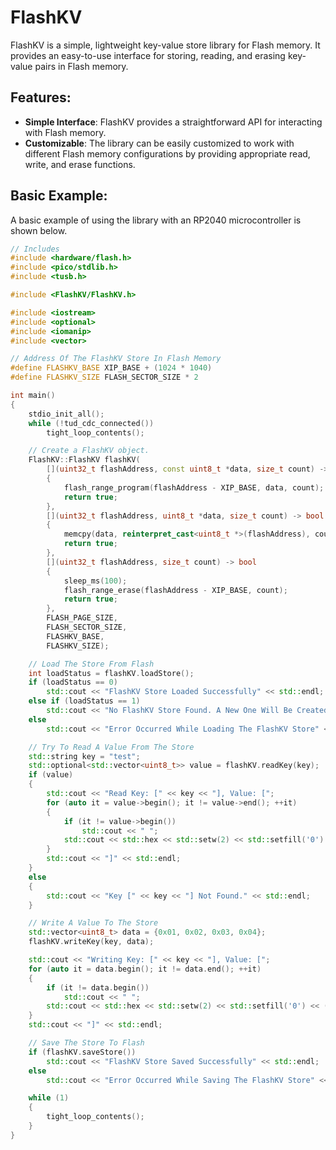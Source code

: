 # FlashKV

FlashKV is a simple, lightweight key-value store library for Flash memory. It provides an easy-to-use interface for storing, reading, and erasing key-value pairs in Flash memory.

## Features:

- **Simple Interface**: FlashKV provides a straightforward API for interacting with Flash memory.
- **Customizable**: The library can be easily customized to work with different Flash memory configurations by providing appropriate read, write, and erase functions.

## Basic Example:

A basic example of using the library with an RP2040 microcontroller is shown below.

```cpp
// Includes
#include <hardware/flash.h>
#include <pico/stdlib.h>
#include <tusb.h>

#include <FlashKV/FlashKV.h>

#include <iostream>
#include <optional>
#include <iomanip>
#include <vector>

// Address Of The FlashKV Store In Flash Memory
#define FLASHKV_BASE XIP_BASE + (1024 * 1040)
#define FLASHKV_SIZE FLASH_SECTOR_SIZE * 2

int main()
{
    stdio_init_all();
    while (!tud_cdc_connected())
        tight_loop_contents();

    // Create a FlashKV object.
    FlashKV::FlashKV flashKV(
        [](uint32_t flashAddress, const uint8_t *data, size_t count) -> bool
        {
            flash_range_program(flashAddress - XIP_BASE, data, count);
            return true;
        },
        [](uint32_t flashAddress, uint8_t *data, size_t count) -> bool
        {
            memcpy(data, reinterpret_cast<uint8_t *>(flashAddress), count);
            return true;
        },
        [](uint32_t flashAddress, size_t count) -> bool
        {
            sleep_ms(100);
            flash_range_erase(flashAddress - XIP_BASE, count);
            return true;
        },
        FLASH_PAGE_SIZE,
        FLASH_SECTOR_SIZE,
        FLASHKV_BASE,
        FLASHKV_SIZE);

    // Load The Store From Flash
    int loadStatus = flashKV.loadStore();
    if (loadStatus == 0)
        std::cout << "FlashKV Store Loaded Successfully" << std::endl;
    else if (loadStatus == 1)
        std::cout << "No FlashKV Store Found. A New One Will Be Created Upon Saving" << std::endl;
    else
        std::cout << "Error Occurred While Loading The FlashKV Store" << std::endl;

    // Try To Read A Value From The Store
    std::string key = "test";
    std::optional<std::vector<uint8_t>> value = flashKV.readKey(key);
    if (value)
    {
        std::cout << "Read Key: [" << key << "], Value: [";
        for (auto it = value->begin(); it != value->end(); ++it)
        {
            if (it != value->begin())
                std::cout << " ";
            std::cout << std::hex << std::setw(2) << std::setfill('0') << (int)*it;
        }
        std::cout << "]" << std::endl;
    }
    else
    {
        std::cout << "Key [" << key << "] Not Found." << std::endl;
    }

    // Write A Value To The Store
    std::vector<uint8_t> data = {0x01, 0x02, 0x03, 0x04};
    flashKV.writeKey(key, data);

    std::cout << "Writing Key: [" << key << "], Value: [";
    for (auto it = data.begin(); it != data.end(); ++it)
    {
        if (it != data.begin())
            std::cout << " ";
        std::cout << std::hex << std::setw(2) << std::setfill('0') << (int)*it;
    }
    std::cout << "]" << std::endl;

    // Save The Store To Flash
    if (flashKV.saveStore())
        std::cout << "FlashKV Store Saved Successfully" << std::endl;
    else
        std::cout << "Error Occurred While Saving The FlashKV Store" << std::endl;

    while (1)
    {
        tight_loop_contents();
    }
}
```
